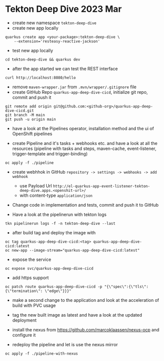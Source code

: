 # Tekton Deep Dive 2023 Mar

* create new namespace `tekton-deep-dive`
* create new app locally

```
quarkus create app <your-package>:tekton-deep-dive \
    --extension='resteasy-reactive-jackson'
```

* test new app locally

```
cd tekton-deep-dive && quarkus dev
```

* after the app started we can test the REST interface

```
curl http://localhost:8080/hello
```

* remove `maven-wrapper.jar` from `.mvn/wrapper/.gitignore` file
* create GitHub Repo `quarkus-app-deep-dive-cicd`, initialize git repo, commit and push it

```
git remote add origin git@github.com:<github-org>/quarkus-app-deep-dive-cicd.git
git branch -M main
git push -u origin main
```

* have a look at the Pipelines operator, installation method and the ui of OpenShift pipelines

* create Pipeline and it's tasks + webhooks etc. and have a look at all the resources (pipeline with tasks and steps, maven-cache, event-listener, trigger-template and trigger-binding)

```
oc apply -f ./pipeline
```

* create webhhok in GitHub `repository -> settings -> webhooks -> add webhook`
  * use Payload Url `http://el-quarkus-app-event-listener-tekton-deep-dive.apps.<openshit-url>/`
  * with content-type `application/json`

* Change code in implementation and tests, commit and push it to GitHub
* Have a look at the pipelinerun with tekton logs

```
tkn pipelinerun logs -f -n tekton-deep-dive --last
```

* after build tag and deploy the image with

```
oc tag quarkus-app-deep-dive-cicd:<tag> quarkus-app-deep-dive-cicd:latest
oc new-app --image-stream="quarkus-app-deep-dive-cicd:latest"
```

* expose the service

```
oc expose svc/quarkus-app-deep-dive-cicd
```

* add https support

```
oc patch route quarkus-app-deep-dive-cicd -p "{\"spec\":{\"tls\":{\"termination\": \"edge\"}}}"
```

* make a second change to the application and look at the acceleration of build with PVC usage

* tag the new built image as latest and have a look at the updated deployment

* install the nexus from https://github.com/marcoklaassen/nexus-ocp and configure it

* redeploy the pipeline and let is use the nexus mirror

```
oc apply -f ./pipeline-with-nexus
```
